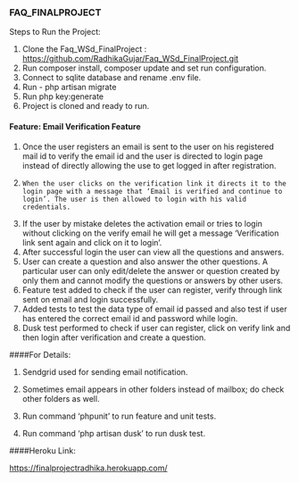### FAQ_FINALPROJECT
  Steps to Run the Project:
  1)	Clone the Faq_WSd_FinalProject : https://github.com/RadhikaGujar/Faq_WSd_FinalProject.git
  2)	Run composer install, composer update and set run configuration.
  3)	Connect to sqlite database and rename .env file.
  4)	Run - php artisan migrate
  5)	Run php key:generate
  6)	Project is cloned and ready to run.
  
#### Feature: Email Verification Feature
  1.	Once the user registers an email is sent to the user on his registered mail id to verify the email id and the user is directed to login page instead of directly allowing the use to get logged in after registration.
  2.	 When the user clicks on the verification link it directs it to the login page with a message that ‘Email is verified and continue to login’. The user is then allowed to login with his valid credentials.
  3.	If the user by mistake deletes the activation email or tries to login without clicking on the verify email he will get a message ‘Verification link sent again and click on it to login’.
  4.	After successful login the user can view all the questions and answers.
  5.	User can create a question and also answer the other questions. A particular user can only edit/delete the answer or question created by only them and cannot modify the questions or answers by other users.
  6.	Feature test added to check if the user can register, verify through link sent on email and login successfully.
  7.	Added tests to test the data type of email id passed and also test if user has entered the correct email id and password while login.
  8.	Dusk test performed to check if user can register, click on verify link and then login after verification and create a question.   
  
####For Details:
  
  1. Sendgrid used for sending email notification.
 
  2. Sometimes email appears in other folders instead of mailbox; do check other folders as well.
  
  3. Run command ‘phpunit’ to run feature and unit tests.
  
  4. Run command ‘php artisan dusk’ to run dusk test.
  
####Heroku Link:
  
  https://finalprojectradhika.herokuapp.com/
